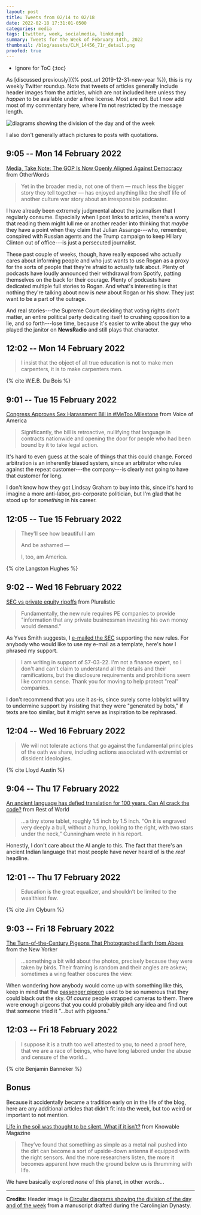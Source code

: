```yaml
---
layout: post
title: Tweets from 02/14 to 02/18
date: 2022-02-18 17:31:01-0500
categories: media
tags: [twitter, week, socialmedia, linkdump]
summary: Tweets for the Week of February 14th, 2022
thumbnail: /blog/assets/CLM_14456_71r_detail.png
proofed: true
---
```


* Ignore for ToC
{:toc}

As [discussed previously]({% post_url 2019-12-31-new-year %}), this is my weekly Twitter roundup.  Note that tweets of articles generally include header images from the articles, which are not included here unless they *happen* to be available under a free license.  Most are not.  But I now add most of my commentary here, where I'm not restricted by the message length.

![diagrams showing the division of the day and of the week](/blog/assets/CLM_14456_71r_detail.png "diagrams showing the division of the day and of the week")

I also don't generally attach pictures to posts with quotations.

## 9:05 -- Mon 14 February 2022

[<i class="fab fa-twitter-square"></i>](https://jcolag.github.io/twitter/1493224760615968770) [Media, Take Note: The GOP Is Now Openly Aligned Against Democracy](https://otherwords.org/media-take-note-the-gop-is-now-openly-aligned-against-democracy/) from OtherWords

 > Yet in the broader media, not one of them — much less the bigger story they tell together — has enjoyed anything like the shelf life of another culture war story about an irresponsible podcaster.

I have already been extremely judgmental about the journalism that I regularly consume.  Especially when I post links to articles, there's a worry that reading them might lull me or another reader into thinking that *maybe* they have a point when they claim that Julian Assange---who, remember, conspired with Russian agents and the Trump campaign to keep Hillary Clinton out of office---is just a persecuted journalist.

These past couple of weeks, though, have really exposed who actually cares about informing people and who just wants to use Rogan as a proxy for the sorts of people that they're afraid to actually talk about.  Plenty of podcasts have loudly announced their withdrawal from Spotify, patting themselves on the back for their courage.  Plenty of podcasts have dedicated multiple full stories to Rogan.  And what's interesting is that nothing they're talking about now is *new* about Rogan or his show.  They just want to be a part of the outrage.

And real stories---the Supreme Court deciding that voting rights don't matter, an entire political party dedicating itself to crushing opposition to a lie, and so forth---lose time, because it's easier to write about the guy who played the janitor on **NewsRadio** and still plays that character.

## 12:02 -- Mon 14 February 2022

[<i class="fab fa-twitter-square"></i>](https://jcolag.github.io/twitter/1493269304086724609)

 > I insist that the object of all true education is not to make men carpenters, it is to make carpenters men.

{% cite W.E.B. Du Bois %}

## 9:01 -- Tue 15 February 2022

[<i class="fab fa-twitter-square"></i>](https://jcolag.github.io/twitter/1493586141945090048) [Congress Approves Sex Harassment Bill in #MeToo Milestone](https://www.voanews.com/a/congress-approves-sex-harassment-bill-in-metoo-milestone/6436339.html) from Voice of America

 > Significantly, the bill is retroactive, nullifying that language in contracts nationwide and opening the door for people who had been bound by it to take legal action.

It's hard to even guess at the scale of things that this could change.  Forced arbitration is an inherently biased system, since an arbitrator who rules against the repeat customer---the company---is clearly not going to have that customer for long.

I don't know how they got Lindsay Graham to buy into this, since it's hard to imagine a more anti-labor, pro-corporate politician, but I'm glad that he stood up for *something* in his career.

## 12:05 -- Tue 15 February 2022

[<i class="fab fa-twitter-square"></i>](https://jcolag.github.io/twitter/1493632447292006404)

 > They'll see how beautiful I am
 >
 > And be ashamed —
 >
 > I, too, am America. 

{% cite Langston Hughes %}

## 9:02 -- Wed 16 February 2022

[<i class="fab fa-twitter-square"></i>](https://jcolag.github.io/twitter/1493948781384986624) [SEC vs private equity ripoffs](https://pluralistic.net/2022/02/10/monopoly-begets-monopoly/#gary-gensler) from Pluralistic

 > Fundamentally, the new rule requires PE companies to provide "information that any private businessman investing his own money would demand."

As Yves Smith suggests, I <a href="mailto:rule-comments@sec.gov?subject=File Number S7-03-22">e-mailed the SEC</a> supporting the new rules.  For anybody who would like to use my e-mail as a template, here's how I phrased my support.

 > I am writing in support of S7-03-22.  I'm not a finance expert, so I don't and can't claim to understand all the details and their ramifications, but the disclosure requirements and prohibitions seem like common sense.  Thank you for moving to help protect "real" companies.

I don't recommend that you use it as-is, since surely some lobbyist will try to undermine support by insisting that they were "generated by bots," if texts are too similar, but it might serve as inspiration to be rephrased.

## 12:04 -- Wed 16 February 2022

[<i class="fab fa-twitter-square"></i>](https://jcolag.github.io/twitter/1493994583025274881)

 > We will not tolerate actions that go against the fundamental principles of the oath we share, including actions associated with extremist or dissident ideologies.

{% cite Lloyd Austin %}

## 9:04 -- Thu 17 February 2022

[<i class="fab fa-twitter-square"></i>](https://jcolag.github.io/twitter/1494338135907450891) [An ancient language has defied translation for 100 years. Can AI crack the code?](https://restofworld.org/2022/indus-translation-ai-code-script/) from Rest of World

 > ...a tiny stone tablet, roughly 1.5 inch by 1.5 inch. “On it is engraved very deeply a bull, without a hump, looking to the right, with two stars under the neck,” Cunningham wrote in his report.

Honestly, I don't care about the AI angle to this.  The fact that there's an ancient Indian language that most people have never heard of is the *real* headline.

## 12:01 -- Thu 17 February 2022

[<i class="fab fa-twitter-square"></i>](https://jcolag.github.io/twitter/1494356216004366346)

 > Education is the great equalizer, and shouldn’t be limited to the wealthiest few.

{% cite Jim Clyburn %}

## 9:03 -- Fri 18 February 2022

[<i class="fab fa-twitter-square"></i>](https://jcolag.github.io/twitter/1494673808673984512) [The Turn-of-the-Century Pigeons That Photographed Earth from Above](https://www.newyorker.com/culture/photo-booth/the-turn-of-the-century-pigeons-that-photographed-earth-from-above) from the New Yorker

 > ...something a bit wild about the photos, precisely because they were taken by birds. Their framing is random and their angles are askew; sometimes a wing feather obscures the view.

When wondering how anybody would come up with something like this, keep in mind that the [passenger pigeon](https://en.wikipedia.org/wiki/Passenger_pigeon) used to be so numerous that they could black out the sky.  Of *course* people strapped cameras to them.  There were enough pigeons that you could probably pitch any idea and find out that someone tried it "...but with pigeons."

## 12:03 -- Fri 18 February 2022

[<i class="fab fa-twitter-square"></i>](https://jcolag.github.io/twitter/1494719107052101636)

 > I suppose it is a truth too well attested to you, to need a proof here, that we are a race of beings, who have long labored under the abuse and censure of the world...

{% cite Benjamin Banneker %}

## Bonus

Because it accidentally became a tradition early on in the life of the blog, here are any additional articles that didn't fit into the week, but too weird or important to not mention.

<i class="fas fa-square"></i> [Life in the soil was thought to be silent. What if it isn’t?](https://knowablemagazine.org/article/living-world/2022/life-soil-was-thought-be-silent-what-if-it-isnt) from Knowable Magazine

 > They’ve found that something as simple as a metal nail pushed into the dirt can become a sort of upside-down antenna if equipped with the right sensors. And the more researchers listen, the more it becomes apparent how much the ground below us is thrumming with life.

We have basically explored *none* of this planet, in other words...

* * *

**Credits**:  Header image is [Circular diagrams showing the division of the day and of the week](https://commons.wikimedia.org/wiki/File:CLM_14456_71r_detail.jpg) from a manuscript drafted during the Carolingian Dynasty.

